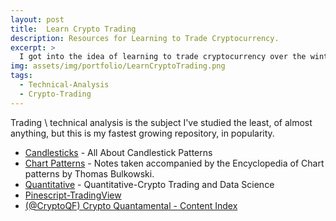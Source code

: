 ```yaml
---
layout: post
title:  Learn Crypto Trading
description: Resources for Learning to Trade Cryptocurrency.
excerpt: >
  I got into the idea of learning to trade cryptocurrency over the winter. Instead, I learned to create websites via github pages, but this resource is my fastest growing in popularity.
img: assets/img/portfolio/LearnCryptoTrading.png
tags: 
  - Technical-Analysis
  - Crypto-Trading
---
```


Trading \ technical analysis is the subject I've studied the least, of almost anything, but this is my fastest growing repository, in popularity.

* [Candlesticks](https://learncryptotrading.co/candlesticks/) - All About Candlestick Patterns
* [Chart Patterns](https://learncryptotrading.co/chart-patterns/) - Notes taken accompanied by the Encyclopedia of Chart patterns by Thomas Bulkowski.
* [Quantitative](https://learncryptotrading.co/quant/) - Quantitative-Crypto Trading and Data Science
* [Pinescript-TradingView](https://learncryptotrading.co/pinescript/)
* [(@CryptoQF) Crypto Quantamental - Content Index](https://learncryptotrading.co/cryptoqf/)